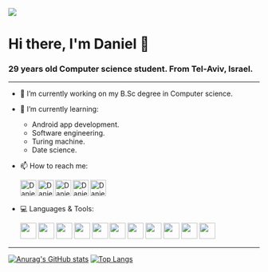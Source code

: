 ![](https://komarev.com/ghpvc/?username=Daniel-israelov)
# Hi there, I'm Daniel 👋
### 29 years old Computer science student. From Tel-Aviv, Israel.
---


- 🔭 I’m currently working on my B.Sc degree in Computer science.
- 🌱 I’m currently learning:  
  - Android app development.
  - Software engineering.
  - Turing machine.
  - Date science.
- 📫 How to reach me:  
  
     [<img align="left" alt="Daniel-isrealov | LinkedIn" width="32px" src="https://i.imgur.com/LdUCwc6.png" />](https://www.linkedin.com/in/daniel-israelov-programmer/) 
[<img align="left" alt="Daniel-isrealov | Facebook" width="32px" src="https://i.imgur.com/nIiaG46.png" />](https://www.facebook.com/profile.php?id=1741592393)
[<img align="left" alt="Daniel-isrealov | Instagram" width="32px" src="https://i.imgur.com/OWdUupI.png" />](https://www.instagram.com/daniel_14.8/)
[<img align="left" alt="Daniel-isrealov | Gmail" width="32px" src="https://i.imgur.com/BzG8QoD.png" />](mailto:svhrkz@gmail.com)
[<img align="left" alt="Daniel-isrealov | Whatsapp" width="32px" src="https://i.imgur.com/CUInNXM.png" />](https://wa.me/972543104547)<br/><br/>
- 💻 Languages & Tools:  

    <img height="32" width="32" src="https://img.icons8.com/color/50/000000/c-programming.png"/>
    <img heigth="32" width="32" src="https://img.icons8.com/color/50/000000/c-plus-plus-logo.png"/>
    <img height="32" width="32" src="https://img.icons8.com/color/48/000000/java-coffee-cup-logo--v1.png"/>
    <img height="32" width="32" src="https://img.icons8.com/color/48/000000/python--v1.png"/>
    <img height="32" width="32" src="https://img.icons8.com/color/48/000000/visual-studio-2019.png"/>
    <img height="32" width="32" src="https://img.icons8.com/fluency/48/000000/visual-studio-code-2019.png"/>
    <img height="32" width="32" src="https://img.icons8.com/color/48/000000/intellij-idea.png"/>
    <img height="32" width="32" src="https://img.icons8.com/color/48/000000/pycharm.png"/>
    <img height="32" width="32" src="https://img.icons8.com/fluency/48/000000/mysql-logo.png"/>
    <img height="32" width="32" src="https://img.icons8.com/color/48/000000/linux--v1.png"/>
    <img height="32" width="32" src="https://img.icons8.com/color/48/000000/android-studio--v2.png"/>
---

[![Anurag's GitHub stats](https://github-readme-stats.vercel.app/api?username=Daniel-israelov&include_all_commits=true&show_icons=true&theme=dark)](https://github.com/Daniel-israelov/github-readme-stats)
[![Top Langs](https://github-readme-stats.vercel.app/api/top-langs/?username=Daniel-israelov&layout=compact&theme=dark&langs_count=10)](https://github.com/Daniel-israelov/github-readme-stats)
